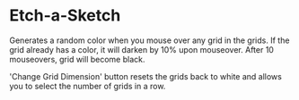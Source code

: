 # Etch-a-Sketch
Generates a random color when you mouse over any grid in the grids.
If the grid already has a color, it will darken by 10% upon mouseover. After 10 mouseovers, grid will become black.

'Change Grid Dimension' button resets the grids back to white and allows you to select the number of grids in a row.
